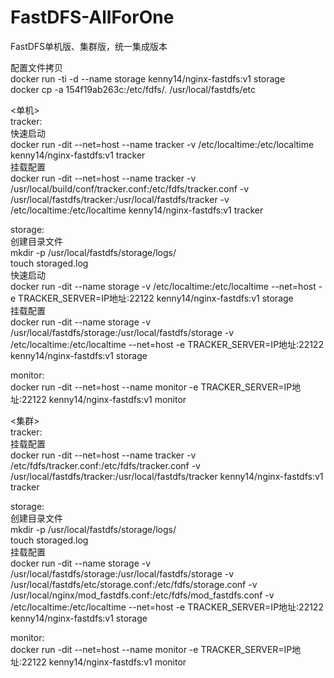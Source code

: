 # FastDFS-AllForOne
FastDFS单机版、集群版，统一集成版本<br/>

配置文件拷贝<br/>
docker run -ti -d --name storage kenny14/nginx-fastdfs:v1 storage<br/>
docker cp -a 154f19ab263c:/etc/fdfs/.  /usr/local/fastdfs/etc<br/>


<单机><br/>
tracker:<br/>
快速启动<br/>
docker run -dit --net=host --name tracker -v /etc/localtime:/etc/localtime kenny14/nginx-fastdfs:v1 tracker<br/>
挂载配置<br/>
docker run -dit --net=host --name tracker -v /usr/local/build/conf/tracker.conf:/etc/fdfs/tracker.conf -v /usr/local/fastdfs/tracker:/usr/local/fastdfs/tracker -v /etc/localtime:/etc/localtime kenny14/nginx-fastdfs:v1 tracker<br/>

storage:<br/>
创建目录文件<br/>
mkdir -p /usr/local/fastdfs/storage/logs/<br/>
touch storaged.log<br/>
快速启动<br/>
docker run -dit --name storage -v /etc/localtime:/etc/localtime --net=host -e TRACKER_SERVER=IP地址:22122 kenny14/nginx-fastdfs:v1 storage<br/>
挂载配置<br/>
docker run -dit --name storage -v  /usr/local/fastdfs/storage:/usr/local/fastdfs/storage  -v /etc/localtime:/etc/localtime --net=host -e TRACKER_SERVER=IP地址:22122 kenny14/nginx-fastdfs:v1 storage<br/>

monitor:<br/>
docker run -dit --net=host --name monitor -e TRACKER_SERVER=IP地址:22122 kenny14/nginx-fastdfs:v1 monitor<br/>

<集群><br/>
tracker:<br/>
挂载配置<br/>
docker run -dit --net=host --name tracker -v /etc/fdfs/tracker.conf:/etc/fdfs/tracker.conf -v /usr/local/fastdfs/tracker:/usr/local/fastdfs/tracker kenny14/nginx-fastdfs:v1 tracker<br/>

storage:<br/>
创建目录文件<br/>
mkdir -p /usr/local/fastdfs/storage/logs/<br/>
touch storaged.log<br/>
挂载配置<br/>
docker run -dit --name storage -v /usr/local/fastdfs/storage:/usr/local/fastdfs/storage -v /usr/local/fastdfs/etc/storage.conf:/etc/fdfs/storage.conf -v /usr/local/nginx/mod_fastdfs.conf:/etc/fdfs/mod_fastdfs.conf -v /etc/localtime:/etc/localtime --net=host -e TRACKER_SERVER=IP地址:22122 kenny14/nginx-fastdfs:v1 storage<br/>

monitor:<br/>
docker run -dit --net=host --name monitor -e TRACKER_SERVER=IP地址:22122 kenny14/nginx-fastdfs:v1 monitor<br/>